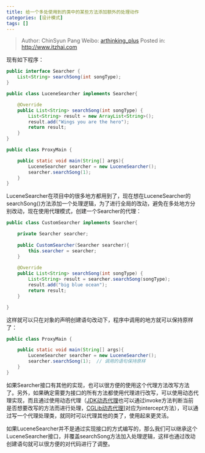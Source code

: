 ```yaml
---
title: 给一个多处使用到的类中的某些方法添加额外的处理动作
categories: [设计模式]
tags: []
---
```


> Author: ChinSyun Pang
> Weibo: [arthinking_plus](http://weibo.com/arthinkingplus)
> Posted in: http://www.itzhai.com

现有如下程序：
```Java
public interface Searcher {
	List<String> searchSong(int songType);
}

public class LuceneSearcher implements Searcher{

	@Override
	public List<String> searchSong(int songType) {
		List<String> result = new ArrayList<String>();
		result.add("Wings you are the hero");
		return result;
	}
}

public class ProxyMain {

	public static void main(String[] args){
		LuceneSearcher searcher = new LuceneSearcher();
		searcher.searchSong(1);
	}
}
```

LuceneSearcher在项目中的很多地方都用到了，现在想在LuceneSearcher的searchSong()方法添加一个处理逻辑，为了进行全局的改动，避免在多处地方分别改动，现在使用代理模式，创建一个Searcher的代理：
```Java
public class CustomSearcher implements Searcher{

	private Searcher searcher;
	
	public CustomSearcher(Searcher searcher){
		this.searcher = searcher;
	}
	
	@Override
	public List<String> searchSong(int songType) {
		List<String> result = searcher.searchSong(songType);
		result.add("big blue ocean");
		return result;
	}

}
```
这样就可以只在对象的声明创建语句改动下，程序中调用的地方就可以保持原样了：
```Java
public class ProxyMain {

	public static void main(String[] args){
		LuceneSearcher searcher = new LuceneSearcher();
		searcher.searchSong(1);  // 调用的语句保持原样
	}
}
```
如果Searcher接口有其他的实现，也可以很方便的使用这个代理方法改写方法了。另外，如果确定需要为接口的所有方法都使用代理进行改写，可以使用动态代理实现，而且通过使用动态代理（[JDK动态代理](http://www.itzhai.com/java-notes-reflection-dynamic-proxies.html#动态代理： "JDK动态代理")也可以通过invoke方法判断当前是否想要改写的方法而进行处理，[CGLib动态代理](http://www.itzhai.com/java-dong-tai-dai-li-zhi-jdk-dong-tai-dai-li-he-cglib-dong-tai-dai-li-mian-xiang-qie-mian-bian-cheng-aop-yuan-li.html#CGLib动态代理 "CGLib动态代理")]对应为intercept方法），可以通过写一个代理处理类，就同时可以代理其他的类了，使用起来更灵活。

如果LuceneSearcher并不是通过实现接口的方式编写的，那么我们可以继承这个LuceneSearcher接口，并覆盖searchSong方法加入处理逻辑，这样也通过改动创建语句就可以很方便的对代码进行了调整。

